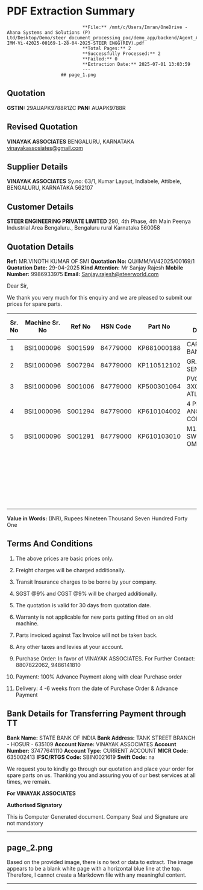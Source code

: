 # PDF Extraction Summary
                                **File:** /mnt/c/Users/Imran/OneDrive - Ahana Systems and Solutions (P) Ltd/Desktop/Demo/steer_document_processing_poc/demo_app/backend/Agent_AI/download_email/quotation_20250701_130228_QU-IMM-Vi-42025-00169-1-28-04-2025-STEER ENGG(REV).pdf
                                **Total Pages:** 2
                                **Successfully Processed:** 2
                                **Failed:** 0
                                **Extraction Date:** 2025-07-01 13:03:59
                                ---
                        ## page_1.png

## Quotation

**GSTIN:** 29AUAPK9788R1ZC
**PAN:** AUAPK9788R

## Revised Quotation

**VINAYAK ASSOCIATES**
BENGALURU, KARNATAKA
vinayakassosiates@gmail.com

## Supplier Details

**VINAYAK ASSOCIATES**
Sy.no: 63/1, Kumar Layout, Indlabele, Attibele,
BENGALURU, KARNATAKA 562107

## Customer Details

**STEER ENGINEERING PRIVATE LIMITED**
290, 4th Phase, 4th Main Peenya Industrial Area
Bengaluru., Bengaluru rural
Karnataka 560058

## Quotation Details

**Ref:** MR.VINOTH KUMAR OF SMI
**Quotation No:** QU/IMM/Vi/42025/00169/1
**Quotation Date:** 29-04-2025
**Kind Attention:** Mr Sanjay Rajesh
**Mobile Number:** 9986933975
**Email:** Sanjay.rajesh@steerworld.com

Dear Sir,

We thank you very much for this enquiry and we are pleased to submit our prices for spare parts.

| Sr. No | Machine Sr. No | Ref No | HSN Code | Part No      | Part Description         | UOM | QTY | Unit Price (Rs.) | Total Price (Rs.) |
| ------ | -------------- | ------ | -------- | ----------- | ------------------------ | --- | --- | ---------------- | ----------------- |
| 1      | BSI1000096     | S001599| 84779000 | KP681000188 | CAPACITOR BANK - LNC6  | EA  | 1   | 2283.00          | 2283.00           |
| 2      | BSI1000096     | S007294 | 84779000 | KP110512102 | GR.DIST.240/L-SENSING TYPE | EA  | 1   | 16858.00         | 16858.00          |
| 3      | BSI1000096     | S001006 | 84779000 | KP500301064 | PVC CABLE 3X0.5 GREY ATLAS | LM  | 6   | 149.00           | 894.00            |
| 4      | BSI1000096     | S001294 | 84779000 | KP610104002 | 4 PIN FEMALE ANGLED M12 CONNEC | EA  | 1   | 382.00           | 382.00            |
| 5      | BSI1000096     | S001291 | 84779000 | KP610103010 | M12 PROX. SWITCH OMRON | EA  | 1   | 810.00           | 810.00            |
|        |                |         |          |             |                          |     |     | **Total Basic Price** | 21227.00          |
|        |                |         |          |             |                          |     |     |                  | 1485.89           |
|        |                |         |          |             |                          |     |     | **Total Basic Price** | 19741.00          |

**Value in Words:** (INR), Rupees Nineteen Thousand Seven Hundred Forty One

## Terms And Conditions

1.  The above prices are basic prices only.
2.  Freight charges will be charged additionally.
3.  Transit Insurance charges to be borne by your company.
4.  SGST @9% and CGST @9% will be charged additionally.
5.  The quotation is valid for 30 days from quotation date.
6.  Warranty is not applicable for new parts getting fitted on an old machine.
7.  Parts invoiced against Tax Invoice will not be taken back.
8.  Any other taxes and levies at your account.

1.  Purchase Order: In favor of VINAYAK ASSOCIATES. For Further Contact: 8807822062, 9486141810
2.  Payment: 100% Advance Payment along with clear Purchase order
3.  Delivery: 4 -6 weeks from the date of Purchase Order & Advance Payment

## Bank Details for Transferring Payment through TT

**Bank Name:** STATE BANK OF INDIA
**Bank Address:** TANK STREET BRANCH - HOSUR - 635109
**Account Name:** VINAYAK ASSOCIATES
**Account Number:** 37477641110
**Account Type:** CURRENT ACCOUNT
**MICR Code:** 635002413
**IFSC/RTGS Code:** SBIN0021619
**Swift Code:** na

We request you to kindly go through our quotation and place your order for spare parts on us.
Thanking you and assuring you of our best services at all times, we remain.

**For VINAYAK ASSOCIATES**

**Authorised Signatory**

This is Computer Generated document. Company Seal and Signature are not mandatory


---

## page_2.png

Based on the provided image, there is no text or data to extract. The image appears to be a blank white page with a horizontal blue line at the top. Therefore, I cannot create a Markdown file with any meaningful content.


---


